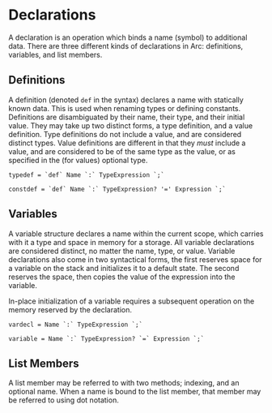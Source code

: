 # Declarations

A declaration is an operation which binds a name (symbol) to additional data. There are three different kinds of declarations in Arc: definitions, variables, and list members.

## Definitions

A definition (denoted `def` in the syntax) declares a name with statically known data. This is used when renaming types or defining constants. Definitions are disambiguated by their name, their type, and their initial value. They may take up two distinct forms, a type definition, and a value definition. Type definitions do not include a value, and are considered distinct types. Value definitions are different in that they _must_ include a value, and are considered to be of the same type as the value, or as specified in the (for values) optional type.

```ebnf
typedef = `def` Name `:` TypeExpression `;`

constdef = `def` Name `:` TypeExpression? '=' Expression `;`
```

## Variables

A variable structure declares a name within the current scope, which carries with it a type and space in memory for a storage. All variable declarations are considered distinct, no matter the name, type, or value. Variable declarations also come in two syntactical forms, the first reserves space for a variable on the stack and initializes it to a default state. The second reserves the space, then copies the value of the expression into the variable.

In-place initialization of a variable requires a subsequent operation on the memory reserved by the declaration.

```ebnf
vardecl = Name `:` TypeExpression `;`

variable = Name `:` TypeExpression? `=` Expression `;`
```

## List Members

A list member may be referred to with two methods; indexing, and an optional name. When a name is bound to the list member, that member may be referred to using dot notation.
